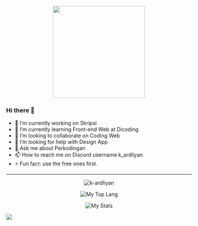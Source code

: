 <p align="center">
  <img width="250" src="https://c.tenor.com/DcDYpWonGbIAAAAi/budding-pop-cute.gif">
</p>

### Hi there 👋

<!-- **k-ardliyan/k-ardliyan** is a ✨ _special_ ✨ repository because its `README.md` (this file) appears on your GitHub profile.

Here are some ideas to get you started:
- 😄 Pronouns: ... -->
- 🔭 I’m currently working on Skripsi
- 🌱 I’m currently learning Front-end Web at Dicoding
- 👯 I’m looking to collaborate on Coding Web
- 🤔 I’m looking for help with Design App
- 💬 Ask me about Perkodingan
- 📫 How to reach me on Discord username k_ardliyan
- ⚡ Fun fact: use the free ones first.
  
<hr>

<p align="center">
  <img src="https://komarev.com/ghpvc/?username=k-ardliyan&label=Profile%20views&color=0e75b6&style=flat" alt="k-ardliyan"/>
</p>

<p align="center">
  <img src="https://github-readme-stats.vercel.app/api/top-langs/?username=k-ardliyan&hide=jupyter%20notebook&langs_count=6&layout=compact&theme=react"alt="My Top Lang"/>
</p>

<p align="center">
  <img src="https://github-readme-stats.vercel.app/api?username=k-ardliyan&show_icons=true&hide_title=true&theme=react" alt="My Stats"/>
</p>

![](https://hit.yhype.me/github/profile?user_id=54210855)
